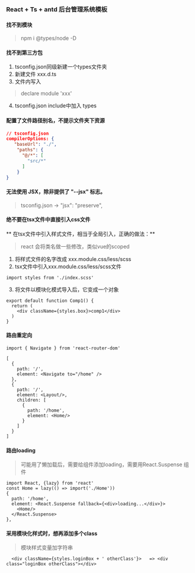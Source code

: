 ### React + Ts + antd 后台管理系统模板

#### 找不到模块
> npm i @types/node -D

#### 找不到第三方包
1. tsconfig.json同级新建一个types文件夹
2. 新建文件 xxx.d.ts
3. 文件内写入
> declare module 'xxx'

4. tsconfig.json  include中加入 types

#### 配置了文件路径别名，不提示文件夹下资源
```json
// tsconfig.json
compilerOptions: {
   "baseUrl": "./",
    "paths": {
      "@/*": [
        "src/*"
      ]
    }
}
```

#### 无法使用 JSX，除非提供了 "--jsx" 标志。
> tsconfig.json -> "jsx": "preserve",

#### 绝不要在tsx文件中直接引入css文件
** 在tsx文件中引入样式文件，相当于全局引入，正确的做法：**
> react 会将类名做一些修改，类似vue的scoped
1. 将样式文件的名字改成 xxx.module.css/less/scss
2. tsx文件中引入xxx.module.css/less/scss文件
```tsx
import styles from './index.scss'
```
3. 将文件以模块化模式导入后，它变成一个对象
```tsx
export default function Comp1() {
  return (
    <div className={styles.box}>comp1</div>
  )
}
```
#### 路由重定向
```tsx
import { Navigate } from 'react-router-dom'

[
  {
    path: '/',
    element: <Navigate to="/home" />
  },
  {
    path: '/',
    element: <Layout/>,
    children: [
      {
        path: '/home',
        element: <Home/>
      }
    ]
  }
]
```
#### 路由loading
> 可能用了懒加载后，需要给组件添加loading，需要用React.Suspense 组件
```tsx
import React, {lazy} from 'react'
const Home = lazy(() => import('./Home'))
{
  path: '/home',
  element: <React.Suspense fallback={<div>loading...</div>}>
    <Home/>
  </React.Suspense>
},
```

#### 采用模块化样式时，想再添加多个class
> 模块样式变量加字符串
```tsx
  <div className={styles.loginBox + ' otherClass'}>   => <div class="loginBox otherClass"></div>
```
